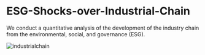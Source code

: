 # ESG-Shocks-over-Industrial-Chain
We conduct a quantitative analysis of the development of the industry chain from the environmental, social, and governance (ESG).

![industrialchain](./industrialCh.png)
